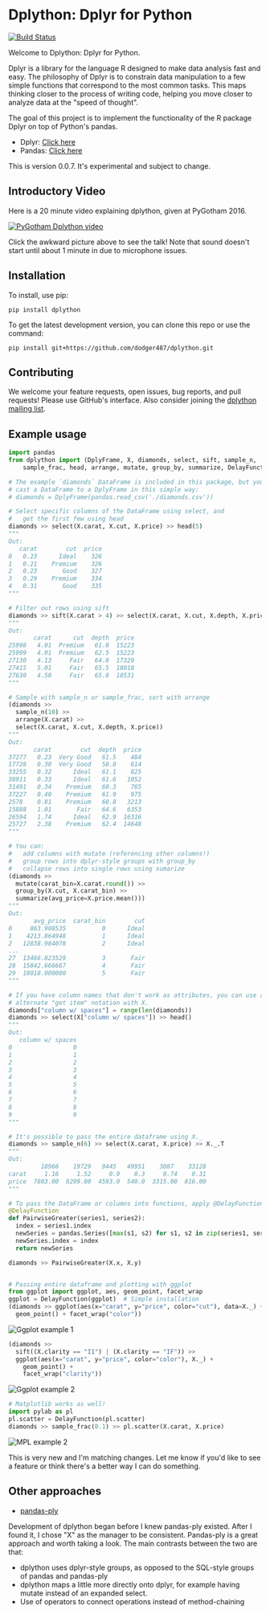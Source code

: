 # Dplython: Dplyr for Python

[![Build Status](https://travis-ci.org/dodger487/dplython.svg?branch=master)](https://travis-ci.org/dodger487/dplython)

Welcome to Dplython: Dplyr for Python.

Dplyr is a library for the language R designed to make data analysis fast and easy.
The philosophy of Dplyr is to constrain data manipulation to a few simple functions that correspond to the most common tasks.
This maps thinking closer to the process of writing code, helping you move closer to analyze data at the "speed of thought".

The goal of this project is to implement the functionality of the R package Dplyr on top of Python's pandas.

* Dplyr: [Click here](https://cran.rstudio.com/web/packages/dplyr/vignettes/introduction.html)
* Pandas: [Click here](http://pandas.pydata.org/pandas-docs/stable/10min.html)

This is version 0.0.7.
It's experimental and subject to change.

## Introductory Video
Here is a 20 minute video explaining dplython, given at PyGotham 2016.

[![PyGotham Dplython video](http://img.youtube.com/vi/4YAcwCe1mAE/0.jpg)](https://www.youtube.com/watch?v=4YAcwCe1mAE "PyGotham Dplython Video")

Click the awkward picture above to see the talk!
Note that sound doesn't start until about 1 minute in due to microphone issues.

## Installation
To install, use pip:
```
pip install dplython
```

To get the latest development version, you can clone this repo or use the command:
```
pip install git+https://github.com/dodger487/dplython.git
```

## Contributing
We welcome your feature requests, open issues, bug reports, and pull requests!
Please use GitHub's interface.
Also consider joining the [dplython mailing list](https://groups.google.com/forum/#!forum/dplython).

## Example usage
```python
import pandas
from dplython import (DplyFrame, X, diamonds, select, sift, sample_n,
    sample_frac, head, arrange, mutate, group_by, summarize, DelayFunction) 

# The example `diamonds` DataFrame is included in this package, but you can 
# cast a DataFrame to a DplyFrame in this simple way:
# diamonds = DplyFrame(pandas.read_csv('./diamonds.csv'))

# Select specific columns of the DataFrame using select, and 
#   get the first few using head
diamonds >> select(X.carat, X.cut, X.price) >> head(5)
"""
Out:
   carat        cut  price
0   0.23      Ideal    326
1   0.21    Premium    326
2   0.23       Good    327
3   0.29    Premium    334
4   0.31       Good    335
"""

# Filter out rows using sift
diamonds >> sift(X.carat > 4) >> select(X.carat, X.cut, X.depth, X.price)
"""
Out:
       carat      cut  depth  price
25998   4.01  Premium   61.0  15223
25999   4.01  Premium   62.5  15223
27130   4.13     Fair   64.8  17329
27415   5.01     Fair   65.5  18018
27630   4.50     Fair   65.8  18531
"""

# Sample with sample_n or sample_frac, sort with arrange
(diamonds >> 
  sample_n(10) >> 
  arrange(X.carat) >> 
  select(X.carat, X.cut, X.depth, X.price))
"""
Out:
       carat        cut  depth  price
37277   0.23  Very Good   61.5    484
17728   0.30  Very Good   58.8    614
33255   0.32      Ideal   61.1    825
38911   0.33      Ideal   61.6   1052
31491   0.34    Premium   60.3    765
37227   0.40    Premium   61.9    975
2578    0.81    Premium   60.8   3213
15888   1.01       Fair   64.6   6353
26594   1.74      Ideal   62.9  16316
25727   2.38    Premium   62.4  14648
"""

# You can: 
#   add columns with mutate (referencing other columns!)
#   group rows into dplyr-style groups with group_by
#   collapse rows into single rows using sumarize
(diamonds >> 
  mutate(carat_bin=X.carat.round()) >> 
  group_by(X.cut, X.carat_bin) >> 
  summarize(avg_price=X.price.mean()))
"""
Out:
       avg_price  carat_bin        cut
0     863.908535          0      Ideal
1    4213.864948          1      Ideal
2   12838.984078          2      Ideal
...
27  13466.823529          3       Fair
28  15842.666667          4       Fair
29  18018.000000          5       Fair
"""

# If you have column names that don't work as attributes, you can use an 
# alternate "get item" notation with X.
diamonds["column w/ spaces"] = range(len(diamonds))
diamonds >> select(X["column w/ spaces"]) >> head()
"""
Out:
   column w/ spaces
0                 0
1                 1
2                 2
3                 3
4                 4
5                 5
6                 6
7                 7
8                 8
9                 9
"""

# It's possible to pass the entire dataframe using X._ 
diamonds >> sample_n(6) >> select(X.carat, X.price) >> X._.T
"""
Out:
         18966    19729   9445   49951    3087    33128
carat     1.16     1.52     0.9    0.3     0.74    0.31
price  7803.00  8299.00  4593.0  540.0  3315.00  816.00
"""

# To pass the DataFrame or columns into functions, apply @DelayFunction
@DelayFunction
def PairwiseGreater(series1, series2):
  index = series1.index
  newSeries = pandas.Series([max(s1, s2) for s1, s2 in zip(series1, series2)])
  newSeries.index = index
  return newSeries

diamonds >> PairwiseGreater(X.x, X.y)


# Passing entire dataframe and plotting with ggplot
from ggplot import ggplot, aes, geom_point, facet_wrap
ggplot = DelayFunction(ggplot)  # Simple installation
(diamonds >> ggplot(aes(x="carat", y="price", color="cut"), data=X._) + 
  geom_point() + facet_wrap("color"))
```
![Ggplot example 1](http://dodger487.github.com/figs/dplython/ggplot_img1.png)

```python
(diamonds >>
  sift((X.clarity == "I1") | (X.clarity == "IF")) >> 
  ggplot(aes(x="carat", y="price", color="color"), X._) + 
    geom_point() + 
    facet_wrap("clarity"))
```
![Ggplot example 2](http://dodger487.github.com/figs/dplython/ggplot_img2.png)

```python
# Matplotlib works as well!
import pylab as pl
pl.scatter = DelayFunction(pl.scatter)
diamonds >> sample_frac(0.1) >> pl.scatter(X.carat, X.price)
```
![MPL example 2](http://dodger487.github.com/figs/dplython/plt_img1.png)


This is very new and I'm matching changes.
Let me know if you'd like to see a feature or think there's a better way I can do something.

## Other approaches
* [pandas-ply](http://pythonhosted.org/pandas-ply/)

Development of dplython began before I knew pandas-ply existed.
After I found it, I chose "X" as the manager to be consistent.
Pandas-ply is a great approach and worth taking a look.
The main contrasts between the two are that:
* dplython uses dplyr-style groups, as opposed to the SQL-style groups of pandas and pandas-ply
* dplython maps a little more directly onto dplyr, for example having mutate instead of an expanded select.
* Use of operators to connect operations instead of method-chaining
